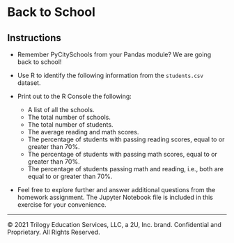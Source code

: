 # Back to School

## Instructions

* Remember PyCitySchools from your Pandas module? We are going back to school!

* Use R to identify the following information from the `students.csv` dataset.

* Print out to the R Console the following:

  * A list of all the schools.
  * The total number of schools.
  * The total number of students.
  * The average reading and math scores.
  * The percentage of students with passing reading scores, equal to or greater than 70%.
  * The percentage of students with passing math scores, equal to or greater than 70%.
  * The percentage of students passing math and reading, i.e., both are equal to or greater than 70%.

* Feel free to explore further and answer additional questions from the homework assignment. The Jupyter Notebook file is included in this exercise for your convenience.  

---

© 2021 Trilogy Education Services, LLC, a 2U, Inc. brand.  Confidential and Proprietary.  All Rights Reserved.